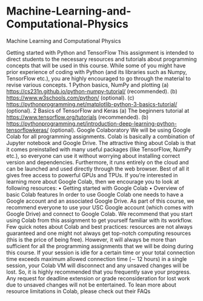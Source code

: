 # Machine-Learning-and-Computational-Physics
Machine Learning and Computational Physics

Getting started with Python and TensorFlow
This assignment is intended to direct students to the necessary resources and
tutorials about programming concepts that will be used in this course. While
some of you might have prior experience of coding with Python (and its libraries
such as Numpy, TensorFlow etc.), you are highly encouraged to go through the
material to revise various concepts.
1 Python basics, NumPy and plotting
(a) https://cs231n.github.io/python-numpy-tutorial/ (recommended).
(b) https://www.w3schools.com/python/ (optional).
(c) https://pythonprogramming.net/matplotlib-python-3-basics-tutorial/ (optional).
2 Basics of TensorFlow and Keras
(a) The beginners tutorial at https://www.tensorflow.org/tutorials (recommended).
(b) https://pythonprogramming.net/introduction-deep-learning-python-tensorflowkeras/ (optional).
Google Colaboratory
We will be using Google Colab for all programming assignments. Colab is basically a combination of Jupyter notebook and Google Drive. The attractive
thing about Colab is that it comes preinstalled with many useful packages (like
TensorFlow, NumPy etc.), so everyone can use it without worrying about installing correct version and dependencies. Furthermore, it runs entirely on the 
cloud and can be launched and used directly through the web browser. Best of
all it gives free access to powerful GPUs and TPUs.
If you’re interested in learning more about Google Colab, then we encourage
you to look at following resources:
• Getting started with Google Colab
• Overview of basic Colab features
In order to use Google Colab one needs to have a Google account and an
associated Google Drive. As part of this course, we recommend everyone to
use your USC Google account (which comes with Google Drive) and connect to
Google Colab. We recommend that you start using Colab from this assignment
to get yourself familiar with its workflow.
Few quick notes about Colab and best practices: resources are not
always guaranteed and one might not always get top-notch computing resources
(this is the price of being free). However, it will always be more than sufficient
for all the programming assignments that we will be doing during this course.
If your session is idle for a certain time or your total connection time exceeds
maximum allowed connection time (∼ 12 hours) in a single session, your Colab
VM will disconnect and any unsaved changes will be lost. So, it is highly
recommended that you frequently save your progress. Any request for deadline
extension or grade reconsideration for lost work due to unsaved changes will not
be entertained. To lean more about resource limitations in Colab, please check
out their FAQs
